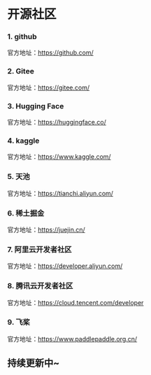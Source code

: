 # 开源社区
### 1. github
官方地址：<https://github.com/>
### 2. Gitee
官方地址：<https://gitee.com/>
### 3. Hugging Face
官方地址：<https://huggingface.co/>
### 4. kaggle
官方地址：<https://www.kaggle.com/>
### 5. 天池
官方地址：<https://tianchi.aliyun.com/>
### 6. 稀土掘金
官方地址：<https://juejin.cn/>
### 7. 阿里云开发者社区
官方地址：<https://developer.aliyun.com/>
### 8. 腾讯云开发者社区
官方地址：<https://cloud.tencent.com/developer>
### 9. 飞桨
官方地址：<https://www.paddlepaddle.org.cn/>

## 持续更新中~